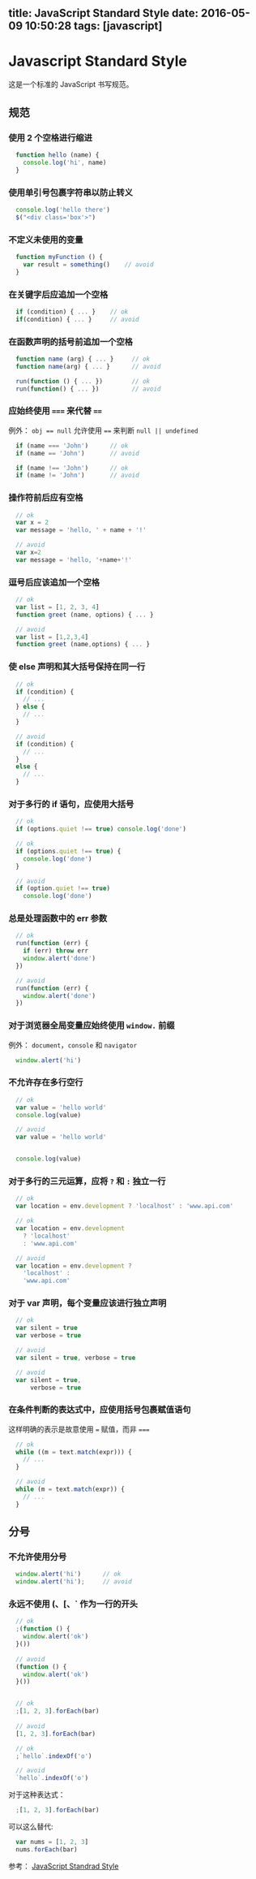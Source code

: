title: JavaScript Standard Style
date: 2016-05-09 10:50:28
tags: [javascript]
---

# Javascript Standard Style

这是一个标准的 JavaScript 书写规范。

## 规范

### 使用 2 个空格进行缩进

```javascript
  function hello (name) {
    console.log('hi', name)
  }
```

### 使用单引号包裹字符串以防止转义

```javascript
  console.log('hello there')
  $("<div class='box'>")
```

### 不定义未使用的变量

```javascript
  function myFunction () {
    var result = something()    // avoid
  }
```

### 在关键字后应追加一个空格

```javascript
  if (condition) { ... }    // ok
  if(condition) { ... }     // avoid
```

### 在函数声明的括号前追加一个空格

```javascript
  function name (arg) { ... }     // ok
  function name(arg) { ... }      // avoid

  run(function () { ... })        // ok
  run(function() { ... })         // avoid
```

### 应始终使用 `===` 来代替 `==`

例外： `obj == null` 允许使用 `==` 来判断 `null || undefined`

```javascript
  if (name === 'John')      // ok
  if (name == 'John')       // avoid

  if (name !== 'John')      // ok
  if (name != 'John')       // avoid
```

### 操作符前后应有空格

```javascript
  // ok
  var x = 2
  var message = 'hello, ' + name + '!'

  // avoid
  var x=2
  var message = 'hello, '+name+'!'
```

### 逗号后应该追加一个空格

```javascript
  // ok
  var list = [1, 2, 3, 4]
  function greet (name, options) { ... }

  // avoid
  var list = [1,2,3,4]
  function greet (name,options) { ... }
```

### 使 else 声明和其大括号保持在同一行

```javascript
  // ok
  if (condition) {
    // ...
  } else {
    // ...
  }

  // avoid
  if (condition) {
    // ...
  }
  else {
    // ...
  }
```

### 对于多行的 if 语句，应使用大括号

```javascript
  // ok
  if (options.quiet !== true) console.log('done')

  // ok
  if (options.quiet !== true) {
    console.log('done')
  }

  // avoid
  if (option.quiet !== true)
    console.log('done')
```

### 总是处理函数中的 err 参数

```javascript
  // ok
  run(function (err) {
    if (err) throw err
    window.alert('done')
  })

  // avoid
  run(function (err) {
    window.alert('done')
  })
```

### 对于浏览器全局变量应始终使用 `window.` 前缀

例外： `document`，`console` 和 `navigator`

```javascript
  window.alert('hi')
```

### 不允许存在多行空行

```javascript
  // ok
  var value = 'hello world'
  console.log(value)

  // avoid
  var value = 'hello world'


  console.log(value)
```

### 对于多行的三元运算，应将 `?` 和 `:` 独立一行

```javascript
  // ok
  var location = env.development ? 'localhost' : 'www.api.com'

  // ok
  var location = env.development
    ? 'localhost'
    : 'www.api.com'

  // avoid
  var location = env.development ?
    'localhost' :
    'www.api.com'
```

### 对于 var 声明，每个变量应该进行独立声明

```javascript
  // ok
  var silent = true
  var verbose = true

  // avoid
  var silent = true, verbose = true

  // avoid
  var silent = true,
      verbose = true
```

### 在条件判断的表达式中，应使用括号包裹赋值语句

这样明确的表示是故意使用 `=` 赋值，而非 `===`

```javascript
  // ok
  while ((m = text.match(expr))) {
    // ...
  }

  // avoid
  while (m = text.match(expr)) {
    // ...
  }
```

## 分号

### 不允许使用分号

```javascript
  window.alert('hi')      // ok
  window.alert('hi');     // avoid
```

### 永远不使用 **(**、**[**、**`** 作为一行的开头

```javascript
  // ok
  ;(function () {
    window.alert('ok')
  }())
  
  // avoid
  (function () {
    window.alert('ok')
  }())


  // ok
  ;[1, 2, 3].forEach(bar)
  
  // avoid
  [1, 2, 3].forEach(bar)

  // ok
  ;`hello`.indexOf('o')

  // avoid
  `hello`.indexOf('o')
```

对于这种表达式：

```javascript
  ;[1, 2, 3].forEach(bar)
```

可以这么替代:

```javascript
  var nums = [1, 2, 3]
  nums.forEach(bar)
```

参考： [JavaScript Standrad Style](https://github.com/feross/standard/blob/master/RULES.md)